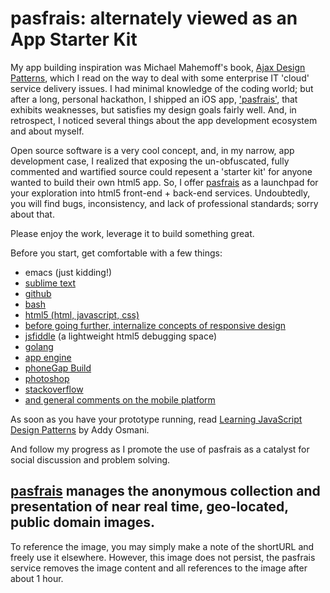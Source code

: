 ---
---


# pasfrais: alternately viewed as an App Starter Kit

My app building inspiration was Michael Mahemoff's book, [Ajax Design Patterns](http://shop.oreilly.com/product/9780596101800.do), which I read on the way to deal with some enterprise IT 'cloud' service delivery issues. I had minimal knowledge of the coding world; but after a long, personal hackathon, I shipped an iOS app, ['pasfrais'](https://itunes.apple.com/us/app/pasfrais/id925137274?ls=1&mt=8), that exhibits weaknesses, but satisfies my design goals fairly well. And, in retrospect, I noticed several things about the app development ecosystem and about myself. 

Open source software is a very cool concept, and, in my narrow, app development case, I realized that exposing the un-obfuscated, fully commented and wartified source could repesent a 'starter kit' for anyone wanted to build their own html5 app. So, I offer [pasfrais](https://github.com/pasfrais/gae) as a launchpad for your exploration into html5 front-end + back-end services. Undoubtedly, you will find bugs, inconsistency, and lack of professional standards; sorry about that. 

Please enjoy the work, leverage it to build something great. 

Before you start, get comfortable with a few things: 

- emacs (just kidding!)
- [sublime text](http://www.sublimetext.com/) 
- [github](https://github.com/)
- [bash](http://en.wikipedia.org/wiki/Bash_(Unix_shell))
- [html5 (html, javascript, css)](http://www.html5rocks.com/en/) 
- [before going further, internalize concepts of responsive design](http://alistapart.com/article/responsive-web-design)
- [jsfiddle](http://jsfiddle.net/) (a lightweight html5 debugging space)
- [golang](https://golang.org/)
- [app engine](https://cloud.google.com/appengine/docs)
- [phoneGap Build](https://build.phonegap.com/apps)
- [photoshop](http://www.photoshop.com/) 
- [stackoverflow](http://en.wikipedia.org/wiki/Stack_Overflow)
- [and general comments on the mobile platform](http://www.addthis.com/blog/2014/10/27/7-things-to-consider-when-making-ios-and-android-apps-with-cordova-or-phonegap/)

As soon as you have your prototype running, read [Learning JavaScript Design Patterns](http://shop.oreilly.com/product/0636920025832.do) by Addy Osmani.

And follow my progress as I promote the use of pasfrais as a catalyst for social discussion and problem solving.

##  [pasfrais](http://pasfrais.cc/) manages the anonymous collection and presentation of near real time, geo-located, public domain images. 

To reference the image, you may simply make a note of the shortURL and freely use it elsewhere. However, this image does not persist, the pasfrais service removes the image content and all references to the image after about 1 hour.


 





